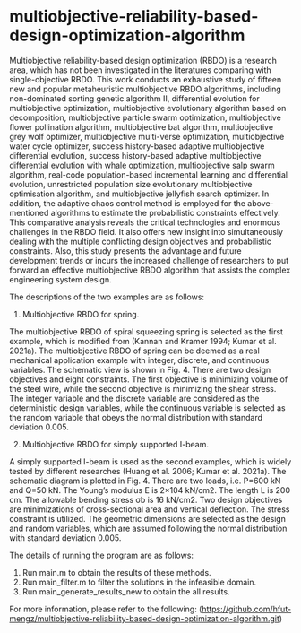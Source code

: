 # multiobjective-reliability-based-design-optimization-algorithm
Multiobjective reliability-based design optimization (RBDO) is a research area, which has not been investigated in the literatures comparing with single-objective RBDO. This work conducts an exhaustive study of fifteen new and popular metaheuristic multiobjective RBDO algorithms, including non-dominated sorting genetic algorithm II, differential evolution for multiobjective optimization, multiobjective evolutionary algorithm based on decomposition, multiobjective particle swarm optimization, multiobjective flower pollination algorithm, multiobjective bat algorithm, multiobjective grey wolf optimizer, multiobjective multi-verse optimization, multiobjective water cycle optimizer, success history-based adaptive multiobjective differential evolution, success history-based adaptive multiobjective differential evolution with whale optimization, multiobjective salp swarm algorithm, real-code population-based incremental learning and differential evolution, unrestricted population size evolutionary multiobjective optimisation algorithm, and multiobjective jellyfish search optimizer. In addition, the adaptive chaos control method is employed for the above-mentioned algorithms to estimate the probabilistic constraints effectively. This comparative analysis reveals the critical technologies and enormous challenges in the RBDO field. It also offers new insight into simultaneously dealing with the multiple conflicting design objectives and probabilistic constraints. Also, this study presents the advantage and future development trends or incurs the increased challenge of researchers to put forward an effective multiobjective RBDO algorithm that assists the complex engineering system design.

The descriptions of the two examples are as follows:
1. Multiobjective RBDO for spring.

The multiobjective RBDO of spiral squeezing spring is selected as the first example, which is modified from (Kannan and Kramer 1994; Kumar et al. 2021a). The multiobjective RBDO of spring can be deemed as a real mechanical application example with integer, discrete, and continuous variables. The schematic view is shown in Fig. 4. There are two design objectives and eight constraints. The first objective is minimizing volume of the steel wire, while the second objective is minimizing the shear stress. The integer variable   and the discrete variable   are considered as the deterministic design variables, while the continuous variable   is selected as the random variable that obeys the normal distribution with standard deviation 0.005.

2. Multiobjective RBDO for simply supported I-beam.

A simply supported I-beam is used as the second examples, which is widely tested by different researches (Huang et al. 2006; Kumar et al. 2021a). The schematic diagram is plotted in Fig. 4. There are two loads, i.e. P=600 kN and Q=50 kN. The Young’s modulus E is 2×104 kN/cm2. The length L is 200 cm. The allowable bending stress σb is 16 kN/cm2. Two design objectives are minimizations of cross-sectional area and vertical deflection. The stress constraint is utilized. The geometric dimensions are selected as the design and random variables, which are assumed following the normal distribution with standard deviation 0.005.

The details of running the program are as follows:
1. Run main.m to obtain the results of these methods.
2. Run main_filter.m to filter the solutions in the infeasible domain.
3. Run main_generate_results_new to obtain the all results.

For more information, please refer to the following: (https://github.com/hfut-mengz/multiobjective-reliability-based-design-optimization-algorithm.git)
